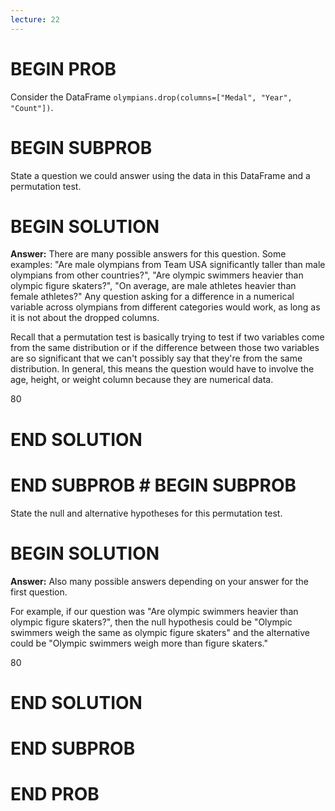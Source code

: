 ```yaml
---
lecture: 22
---
```


# BEGIN PROB

Consider the DataFrame
`olympians.drop(columns=["Medal", "Year", "Count"])`.

# BEGIN SUBPROB

State a question we could answer using the data in this DataFrame and a
permutation test.

# BEGIN SOLUTION
**Answer:** There are many possible answers for this question. Some examples: "Are male olympians from Team USA significantly taller than male olympians from other countries?", "Are olympic swimmers heavier than olympic figure skaters?", "On average, are male athletes heavier than female athletes?" Any question asking for a difference in a numerical variable across olympians from different categories would work, as long as it is not about the dropped columns. 

Recall that a permutation test is basically trying to test if two variables come from the same distribution or if the difference between those two variables are so significant that we can't possibly say that they're from the same distribution. In general, this means the question would have to involve the age, height, or weight column because they are numerical data. 

<average>80</average>

# END SOLUTION

# END SUBPROB # BEGIN SUBPROB

State the null and alternative hypotheses for this permutation test.

# BEGIN SOLUTION
**Answer:** Also many possible answers depending on your answer for the first question. 

For example, if our question was "Are olympic swimmers heavier than olympic figure skaters?", then the null hypothesis could be "Olympic swimmers weigh the same as olympic figure skaters" and the alternative could be "Olympic swimmers weigh more than figure skaters."

<average>80</average>

# END SOLUTION

# END SUBPROB

# END PROB